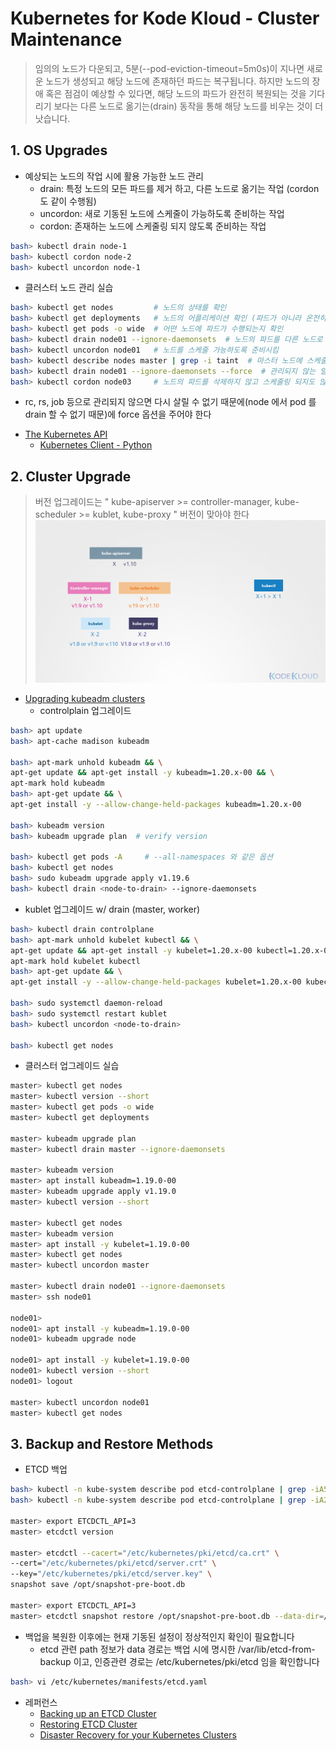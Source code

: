 # Kubernetes for Kode Kloud - Cluster Maintenance
> 임의의 노드가 다운되고, 5분(--pod-eviction-timeout=5m0s)이 지나면 새로운 노드가 생성되고 해당 노드에 존재하던 파드는 복구됩니다. 하지만 노드의 장애 혹은 점검이 예상할 수 있다면, 해당 노드의 파드가 완전히 복원되는 것을 기다리기 보다는 다른 노드로 옮기는(drain) 동작을 통해 해당 노드를 비우는 것이 더 낫습니다. 


## 1. OS Upgrades

* 예상되는 노드의 작업 시에 활용 가능한 노드 관리
  - drain: 특정 노드의 모든 파드를 제거 하고, 다른 노드로 옮기는 작업 (cordon도 같이 수행됨)
  - uncordon: 새로 기동된 노드에 스케줄이 가능하도록 준비하는 작업
  - cordon: 존재하는 노드에 스케줄링 되지 않도록 준비하는 작업
```bash
bash> kubectl drain node-1
bash> kubectl cordon node-2
bash> kubectl uncordon node-1
```

* 클러스터 노드 관리 실습
```bash
bash> kubectl get nodes         # 노드의 상태를 확인
bash> kubectl get deployments   # 노드의 어플리케이션 확인 (파드가 아니라 온전히 동작하는 어플리케이션은 디플로이먼트 단위입니다)
bash> kubectl get pods -o wide  # 어떤 노드에 파드가 수행되는지 확인
bash> kubectl drain node01 --ignore-daemonsets  # 노드의 파드를 다른 노드로 이동시킴 (데몬셋은 삭제되면 안되므로 --ignore-daemonsets)
bash> kubectl uncordon node01   # 노드를 스케줄 가능하도록 준비시킴
bash> kubectl describe nodes master | grep -i taint  # 마스터 노드에 스케줄링 도지 않는 이유를 확인
bash> kubectl drain node01 --ignore-daemonsets --force  # 관리되지 않는 일반 파드가 있는 경우 --force 옵션을 주어야만 합니다
bash> kubectl cordon node03     # 노드의 파드를 삭제하지 않고 스케줄링 되지도 않게 함
```
  - rc, rs, job 등으로 관리되지 않으면 다시 살릴 수 없기 때문에(node 에서 pod 를 drain 할 수 없기 때문)에 force 옵션을 주어야 한다

* [The Kubernetes API](https://kubernetes.io/docs/concepts/overview/kubernetes-api/)
  - [Kubernetes Client - Python](https://github.com/kubernetes-client/python)


## 2. Cluster Upgrade
> 버전 업그레이드는 " kube-apiserver >= controller-manager, kube-scheduler >= kublet, kube-proxy " 버전이 맞아야 한다
![kkc-1](images/kkc-1.png)

* [Upgrading kubeadm clusters](https://v1-19.docs.kubernetes.io/docs/tasks/administer-cluster/kubeadm/kubeadm-upgrade/)
  - controlplain 업그레이드 
```bash
bash> apt update
bash> apt-cache madison kubeadm

bash> apt-mark unhold kubeadm && \
apt-get update && apt-get install -y kubeadm=1.20.x-00 && \
apt-mark hold kubeadm
bash> apt-get update && \
apt-get install -y --allow-change-held-packages kubeadm=1.20.x-00

bash> kubeadm version
bash> kubeadm upgrade plan  # verify version

bash> kubectl get pods -A     # --all-namespaces 와 같은 옵션
bash> kubectl get nodes
bash> sudo kubeadm upgrade apply v1.19.6
bash> kubectl drain <node-to-drain> --ignore-daemonsets
```
  - kublet 업그레이드 w/ drain (master, worker)
```bash
bash> kubectl drain controlplane
bash> apt-mark unhold kubelet kubectl && \
apt-get update && apt-get install -y kubelet=1.20.x-00 kubectl=1.20.x-00 && \
apt-mark hold kubelet kubectl
bash> apt-get update && \
apt-get install -y --allow-change-held-packages kubelet=1.20.x-00 kubectl=1.20.x-00

bash> sudo systemctl daemon-reload
bash> sudo systemctl restart kublet
bash> kubectl uncordon <node-to-drain>

bash> kubectl get nodes
```

* 클러스터 업그레이드 실습
```bash
master> kubectl get nodes
master> kubectl version --short
master> kubectl get pods -o wide
master> kubectl get deployments

master> kubeadm upgrade plan
master> kubectl drain master --ignore-daemonsets

master> kubeadm version
master> apt install kubeadm=1.19.0-00
master> kubeadm upgrade apply v1.19.0
master> kubectl version --short

master> kubectl get nodes
master> kubeadm version
master> apt install -y kubelet=1.19.0-00
master> kubectl get nodes
master> kubectl uncordon master

master> kubectl drain node01 --ignore-daemonsets
master> ssh node01

node01> 
node01> apt install -y kubeadm=1.19.0-00
node01> kubeadm upgrade node

node01> apt install -y kubelet=1.19.0-00
node01> kubectl version --short
node01> logout

master> kubectl uncordon node01
master> kubectl get nodes
```


## 3. Backup and Restore Methods
* ETCD 백업
```bash
bash> kubectl -n kube-system describe pod etcd-controlplane | grep -iA5 image
bash> kubectl -n kube-system describe pod etcd-controlplane | grep -iA20 etcd

master> export ETCDCTL_API=3 
master> etcdctl version

master> etcdctl --cacert="/etc/kubernetes/pki/etcd/ca.crt" \
--cert="/etc/kubernetes/pki/etcd/server.crt" \
--key="/etc/kubernetes/pki/etcd/server.key" \
snapshot save /opt/snapshot-pre-boot.db

master> export ETCDCTL_API=3 
master> etcdctl snapshot restore /opt/snapshot-pre-boot.db --data-dir=/var/lib/etcd-from-backup
```
* 백업을 복원한 이후에는 현재 기동된 설정이 정상적인지 확인이 필요합니다
  - etcd 관련 path 정보가 data 경로는 백업 시에 명시한 /var/lib/etcd-from-backup 이고, 인증관련 경로는 /etc/kubernetes/pki/etcd 임을 확인합니다
```bash
bash> vi /etc/kubernetes/manifests/etcd.yaml
```


* 레퍼런스
  - [Backing up an ETCD Cluster](https://kubernetes.io/docs/tasks/administer-cluster/configure-upgrade-etcd/#backing-up-an-etcd-cluster)
  - [Restoring ETCD Cluster](https://github.com/etcd-io/etcd/blob/master/Documentation/op-guide/recovery.md)
  - [Disaster Recovery for your Kubernetes Clusters](https://www.youtube.com/watch?v=qRPNuT080Hk)

